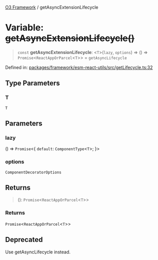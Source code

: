 [O3 Framework](../API.md) / getAsyncExtensionLifecycle

# Variable: ~~getAsyncExtensionLifecycle()~~

> `const` **getAsyncExtensionLifecycle**: \<`T`\>(`lazy`, `options`) => () => `Promise`\<`ReactAppOrParcel`\<`T`\>\> = `getAsyncLifecycle`

Defined in: [packages/framework/esm-react-utils/src/getLifecycle.ts:32](https://github.com/openmrs/openmrs-esm-core/blob/main/packages/framework/esm-react-utils/src/getLifecycle.ts#L32)

## Type Parameters

### T

`T`

## Parameters

### lazy

() => `Promise`\<\{ `default`: `ComponentType`\<`T`\>; \}\>

### options

`ComponentDecoratorOptions`

## Returns

> (): `Promise`\<`ReactAppOrParcel`\<`T`\>\>

### Returns

`Promise`\<`ReactAppOrParcel`\<`T`\>\>

## Deprecated

Use getAsyncLifecycle instead.

